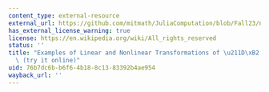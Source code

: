 ```yaml
---
content_type: external-resource
external_url: https://github.com/mitmath/JuliaComputation/blob/Fall23/notebooks/1_hyperbolic_corgi.jl
has_external_license_warning: true
license: https://en.wikipedia.org/wiki/All_rights_reserved
status: ''
title: "Examples of Linear and Nonlinear Transformations of \u211D\xB2 via Images\
  \ (try it online)"
uid: 76b7dc6b-b6f6-4b18-8c13-83392b4ae954
wayback_url: ''
---
```

